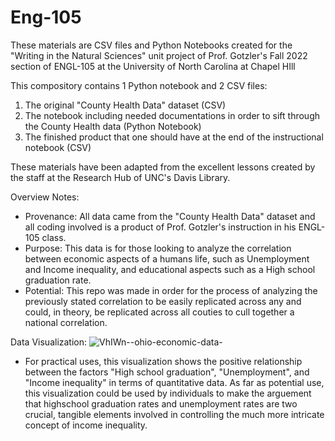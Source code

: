 # Eng-105
These materials are CSV files and Python Notebooks created for the "Writing in the Natural Sciences" unit project of Prof. Gotzler's Fall 2022 section of ENGL-105 at the University of North Carolina at Chapel HIll

This compository contains 1 Python notebook and 2 CSV files: 
1. The original "County Health Data" dataset (CSV)
2. The notebook including needed documentations in order to sift through the County Health data (Python Notebook)
3. The finished product that one should have at the end of the instructional notebook (CSV)

These materials have been adapted from the excellent lessons created by the staff at the Research Hub of UNC's Davis Library.  

Overview Notes: 
- Provenance: All data came from the "County Health Data" dataset and all coding involved is a product of Prof. Gotzler's instruction in his ENGL-105 class.  
- Purpose: This data is for those looking to analyze the correlation between economic aspects of a humans life, such as Unemployment and Income inequality, and educational aspects such as a High school graduation rate.  
- Potential: This repo was made in order for the process of analyzing the previously stated correlation to be easily replicated across any and could, in theory, be replicated across all couties to cull together a national correlation. 

Data Visualization: 
![VhIWn--ohio-economic-data-](https://user-images.githubusercontent.com/118329751/202929032-347ff1ad-6131-4d54-b263-2063860990ee.png)

- For practical uses, this visualization shows the positive relationship between the factors "High school graduation", "Unemployment", and "Income inequality" in terms of quantitative data.  As far as potential use, this visualization could be used by individuals to make the arguement that highschool graduation rates and unemployment rates are two crucial, tangible elements involved in controlling the much more intricate concept of income inequality.  
